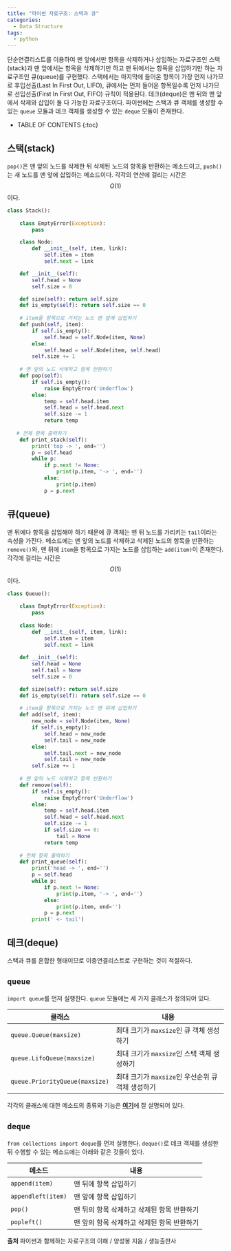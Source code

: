 ```yaml
---
title: "파이썬 자료구조: 스택과 큐"
categories:
  - Data Structure
tags:
  - python
---
```


단순연결리스트를 이용하여 맨 앞에서만 항목을 삭제하거나 삽입하는 자료구조인 스택(stack)과 맨 앞에서는 항목을 삭제하기만 하고 맨 뒤에서는 항목을 삽입하기만 하는 자료구조인 큐(queue)를 구현했다. 스택에서는 마지막에 들어온 항목이 가장 먼저 나가므로 후입선출(Last In First Out, LIFO), 큐에서는 먼저 들어온 항목일수록 먼저 나가므로 선입선출(First In First Out, FIFO) 규칙이 적용된다. 데크(deque)은 맨 뒤와 맨 앞에서 삭제와 삽입이 둘 다 가능한 자료구조이다. 파이썬에는 스택과 큐 객체를 생성할 수 있는 `queue` 모듈과 데크 객체를 생성할 수 있는 `deque` 모듈이 존재한다. 

- TABLE OF CONTENTS
{:toc}

## 스택(stack)
`pop()`은 맨 앞의 노드를 삭제한 뒤 삭제된 노드의 항목을 반환하는 메소드이고, `push()`는 새 노드를 맨 앞에 삽입하는 메소드이다. 각각의 연산에 걸리는 시간은 $$O(1)$$이다. 

```python
class Stack():
    
    class EmptyError(Exception):
        pass

    class Node:
        def __init__(self, item, link):
            self.item = item
            self.next = link

    def __init__(self):
        self.head = None
        self.size = 0

    def size(self): return self.size
    def is_empty(self): return self.size == 0
    
    # item을 항목으로 가지는 노드 맨 앞에 삽입하기
    def push(self, item):  
        if self.is_empty():
            self.head = self.Node(item, None)
        else:
            self.head = self.Node(item, self.head)
        self.size += 1
    
    # 맨 앞의 노드 삭제하고 항목 반환하기
    def pop(self):  
        if self.is_empty():
            raise EmptyError('Underflow')
        else:
            temp = self.head.item
            self.head = self.head.next
            self.size -= 1
            return temp
   
   # 전체 항목 출력하기
    def print_stack(self):  
        print('top -> ', end='')
        p = self.head
        while p:
            if p.next != None:
                print(p.item, '-> ', end='')
            else:
                print(p.item)
            p = p.next
```

## 큐(queue)
맨 뒤에다 항목을 삽입해야 하기 때문에 큐 객체는 맨 뒤 노드를 가리키는 `tail`이라는 속성을 가진다. 메소드에는 맨 앞의 노드를 삭제하고 삭제된 노드의 항목을 반환하는 `remove()`와, 맨 뒤에 `item`을 항목으로 가지는 노드를 삽입하는 `add(item)`이 존재한다. 각각에 걸리는 시간은 $$O(1)$$이다.

```python
class Queue():
    
    class EmptyError(Exception):
        pass
    
    class Node:
        def __init__(self, item, link):
            self.item = item
            self.next = link
    
    def __init__(self):
        self.head = None
        self.tail = None
        self.size = 0

    def size(self): return self.size
    def is_empty(self): return self.size == 0        
        
    # item을 항목으로 가지는 노드 맨 뒤에 삽입하기    
    def add(self, item):
        new_node = self.Node(item, None)
        if self.is_empty():
            self.head = new_node
            self.tail = new_node
        else:
            self.tail.next = new_node
            self.tail = new_node
        self.size += 1
    
    # 맨 앞의 노드 삭제하고 항목 반환하기
    def remove(self):
        if self.is_empty():
            raise EmptyError('Underflow')
        else:
            temp = self.head.item
            self.head = self.head.next
            self.size -= 1
            if self.size == 0:
                tail = None
            return temp
            
    # 전체 항목 출력하기    
    def print_queue(self):  
        print('head -> ', end='')
        p = self.head
        while p:
            if p.next != None:
                print(p.item, '-> ', end='')
            else:
                print(p.item, end='')
            p = p.next
        print(' <- tail')
```

## 데크(deque)
스택과 큐를 혼합한 형태이므로 이중연결리스트로 구현하는 것이 적절하다.

## `queue`

`import queue`를 먼저 실행한다. `queue` 모듈에는 세 가지 클래스가 정의되어 있다. 

|클래스|내용|
|---|---|
|`queue.Queue(maxsize)`|최대 크기가 `maxsize`인 큐 객체 생성하기|
|`queue.LifoQueue(maxsize)`|최대 크기가 `maxsize`인 스택 객체 생성하기|
|`queue.PriorityQueue(maxsize)`|최대 크기가 `maxsize`인 우선순위 큐 객체 생성하기|

각각의 클래스에 대한 메소드의 종류와 기능은 [**여기**](https://docs.python.org/ko/3/library/asyncio-queue.html)에 잘 설명되어 있다.

## `deque`

`from collections import deque`를 먼저 실행한다. `deque()`로 데크 객체를 생성한 뒤 수행할 수 있는 메소드에는 아래와 같은 것들이 있다. 

|메소드|내용|
|---|---|
|`append(item)`|맨 뒤에 항목 삽입하기|
|`appendleft(item)`|맨 앞에 항목 삽입하기|
|`pop()`|맨 뒤의 항목 삭제하고 삭제된 항목 반환하기|
|`popleft()`|맨 앞의 항목 삭제하고 삭제된 항목 반환하기|

**출처** 파이썬과 함께하는 자료구조의 이해 / 양성봉 지음 / 생능출판사
